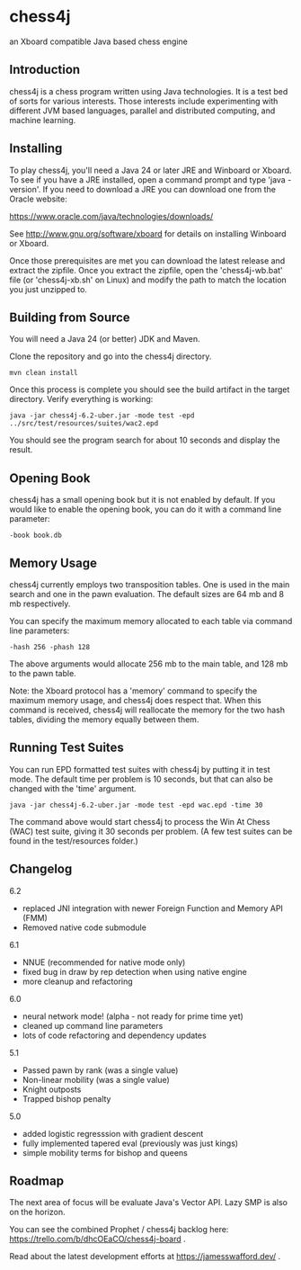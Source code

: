 # chess4j

an Xboard compatible Java based chess engine

## Introduction 

chess4j is a chess program written using Java technologies. It is a test bed of sorts for various interests. Those interests include experimenting with different JVM based languages, parallel and distributed computing, and machine learning.

## Installing

To play chess4j, you'll need a Java 24 or later JRE and Winboard or Xboard.  To see if you have a JRE installed, open a command prompt and type 'java -version'.  If you need to download a JRE you can download one from the Oracle website:

https://www.oracle.com/java/technologies/downloads/

See http://www.gnu.org/software/xboard for details on installing Winboard or Xboard.

Once those prerequisites are met you can download the latest release and extract the zipfile.  Once you extract the zipfile, open the 'chess4j-wb.bat' file (or 'chess4j-xb.sh' on Linux) and modify the path to match the location you just unzipped to.

## Building from Source

You will need a Java 24 (or better) JDK and Maven.

Clone the repository and go into the chess4j directory.
 
 ```mvn clean install```  

Once this process is complete you should see the build artifact in the target directory.  Verify everything is working:

```java -jar chess4j-6.2-uber.jar -mode test -epd ../src/test/resources/suites/wac2.epd```

You should see the program search for about 10 seconds and display the result.  


## Opening Book

chess4j has a small opening book but it is not enabled by default.  If you would like to enable the opening book, you can do it with a command line parameter:

```-book book.db```

## Memory Usage

chess4j currently employs two transposition tables.  One is used in the main search and one in the pawn evaluation.  The default sizes are 64 mb and 8 mb respectively.
 
You can specify the maximum memory allocated to each table via command line parameters: 

```
-hash 256 -phash 128
``` 

The above arguments would allocate 256 mb to the main table, and 128 mb to the pawn table.  
 
Note: the Xboard protocol has a 'memory' command to specify the maximum memory usage, and chess4j does respect that.  When this command is received, chess4j will reallocate the memory for the two hash tables, dividing the memory equally between them.

## Running Test Suites

You can run EPD formatted test suites with chess4j by putting it in test mode.  The default time per problem is 10 seconds, but that can also be changed with the 'time' argument.

```
java -jar chess4j-6.2-uber.jar -mode test -epd wac.epd -time 30
```

The command above would start chess4j to process the Win At Chess (WAC) test suite, giving it 30 seconds per problem.  (A few test suites can be found in the test/resources folder.)


## Changelog

6.2
* replaced JNI integration with newer Foreign Function and Memory API (FMM)
* Removed native code submodule

6.1
* NNUE (recommended for native mode only)
* fixed bug in draw by rep detection when using native engine
* more cleanup and refactoring

6.0
* neural network mode! (alpha - not ready for prime time yet)
* cleaned up command line parameters
* lots of code refactoring and dependency updates

5.1
* Passed pawn by rank (was a single value)
* Non-linear mobility (was a single value)
* Knight outposts
* Trapped bishop penalty


5.0 
* added logistic regresssion with gradient descent
* fully implemented tapered eval (previously was just kings)
* simple mobility terms for bishop and queens

## Roadmap

The next area of focus will be evaluate Java's Vector API.  Lazy SMP is also on the horizon. 

You can see the combined Prophet / chess4j backlog here: https://trello.com/b/dhcOEaCO/chess4j-board .

Read about the latest development efforts at https://jamesswafford.dev/ .
